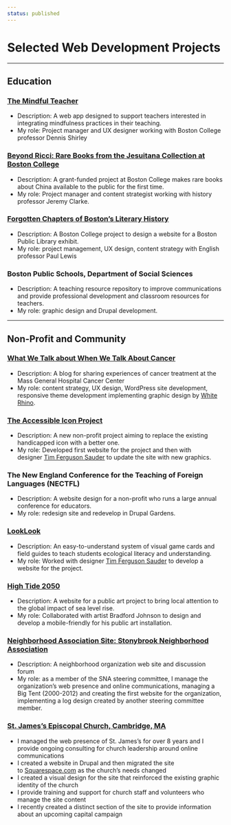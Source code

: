 ```yaml
---
status: published
---
```


# Selected Web Development Projects

---
## Education
### [The Mindful Teacher](http://www.mindfulteacher.com/)
-   Description: A web app designed to support teachers interested in integrating mindfulness practices in their teaching.
-   My role: Project manager and UX designer working with Boston College professor Dennis Shirley

### [Beyond Ricci: Rare Books from the Jesuitana Collection at Boston College](http://www.bc.edu/content/bc/offices/ides/projects/2012/Beyond_Ricci.html)
-   Description: A grant-funded project at Boston College makes rare books about China available to the public for the first time.
-   My role: Project manager and content strategist working with history professor Jeremy Clarke.

### [Forgotten Chapters of Boston’s Literary History](http://www.bc.edu/content/bc/offices/ides/projects/2012/Forgotten_Chapters.html)
-   Description: A Boston College project to design a website for a Boston Public Library exhibit.
-   My role: project management, UX design, content strategy with English professor Paul Lewis

### Boston Public Schools, Department of Social Sciences
-   Description: A teaching resource repository to improve communications and provide professional development and classroom resources for teachers.
-   My role: graphic design and Drupal development.

---
## Non-Profit and Community
### [What We Talk about When We Talk About Cancer](http://whenwetalkaboutcancer.org/)
- Description: A blog for sharing experiences of cancer treatment at the Mass General Hospital Cancer Center
- My role: content strategy, UX design, WordPress site development, responsive theme development implementing graphic design by [White Rhino](http://www.whiterhino.com/).

### [The Accessible Icon Project](http://www.accessibleicon.org/)
- Description: A new non-profit project aiming to replace the existing handicapped icon with a better one.
- My role: Developed first website for the project and then with designer [Tim Ferguson Sauder](http://www.asmallpercent.com/) to update the site with new graphics.

###  The New England Conference for the Teaching of Foreign Languages (NECTFL)
- Description: A website design for a non-profit who runs a large annual conference for educators.
- My role: redesign site and redevelop in Drupal Gardens.

### [LookLook](http://www.takealooklook.com/)
- Description: An easy-to-understand system of visual game cards and field guides to teach students ecological literacy and understanding.
- My role: Worked with designer [Tim Ferguson Sauder](http://www.asmallpercent.com/) to develop a website for the project.

### [High Tide 2050](http://hightide2050.com/)
- Description: A website for a public art project to bring local attention to the global impact of sea level rise.
- My role: Collaborated with artist Bradford Johnson to design and develop a mobile-friendly for his public art installation.

### [Neighborhood Association Site: Stonybrook Neighborhood Association](http://www.sna-jp.org/)
- Description: A neighborhood organization web site and discussion forum
- My role: as a member of the SNA steering committee, I manage the organization’s web presence and online communications, managing a Big Tent (2000-2012) and creating the first website for the organization, implementing a log design created by another steering committee member.

### [St. James’s Episcopal Church, Cambridge, MA](http://www.stjames-cambridge.org/)
-   I managed the web presence of St. James’s for over 8 years and I provide ongoing consulting for church leadership around online communications
-   I created a website in Drupal and then migrated the site to [Squarespace.com](http://squarespace.com/) as the church’s needs changed
-   I created a visual design for the site that reinforced the existing graphic identity of the church
-   I provide training and support for church staff and volunteers who manage the site content
-   I recently created a distinct section of the site to provide information about an upcoming capital campaign
